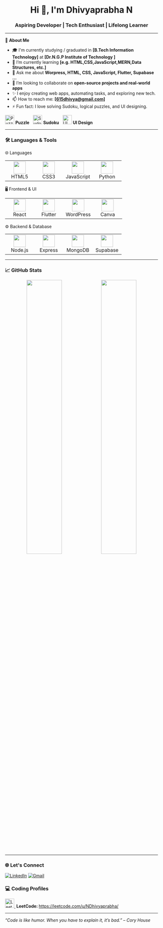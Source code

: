 
<!--
**dhivyaprabhanatarajan/dhivyaprabhanatarajan** is a ✨ _special_ ✨ repository because its `README.md` (this file) appears on your GitHub profile.

Here are some ideas to get you started:

- 🔭 I’m currently working on ...
- 🌱 I’m currently learning ...
- 👯 I’m looking to collaborate on ...
- 🤔 I’m looking for help with ...
- 💬 Ask me about ...
- 📫 How to reach me: ...
- 😄 Pronouns: ...
- ⚡ Fun fact: ...
-->


<h1 align="center">Hi 👋, I'm Dhivyaprabha N</h1>
<h3 align="center">Aspiring Developer | Tech Enthusiast | Lifelong Learner</h3>

---

🌟 **About Me**

- 🎓 I'm currently studying / graduated in **[B.Tech Information Technology]** at **[Dr.N.G.P Institute of Technology ]**
- 🌱 I’m currently learning **[e.g. HTML,CSS,JavaScript,MERN,Data Structures, etc.]**
- 💬 Ask me about **Worpress, HTML, CSS, JavaScript, Flutter, Supabase ...**
- 👯 I’m looking to collaborate on **open-source projects and real-world apps**
- ✨ I enjoy creating web apps, automating tasks, and exploring new tech.
- 📫 How to reach me: **[615dhivya@gmail.com]**  
- ⚡ Fun fact: I love solving Sudoku, logical puzzles, and UI designing.

<p align="left">
  <img src="https://img.icons8.com/color/48/puzzle.png" width="30" alt="Puzzle"/>
  <strong>Puzzle</strong>&nbsp;&nbsp;
  
  <img src="https://store-images.s-microsoft.com/image/apps.51614.14043557400480129.785a8c27-f3e7-4873-a3fb-94a2c71337d6.3ec510c9-bd42-4693-a2d2-ab63cf055fee?h=1280" width="30" alt="Sudoku"/>
  <strong>Sudoku</strong>&nbsp;&nbsp;

  <img src="https://img.icons8.com/color/48/design--v1.png" width="30" alt="UI Design"/>
  <strong>UI Design</strong>
</p>

---

### 🛠️ Languages & Tools


🌐 Languages
<table> <tr> <td align="center" width="80"> <img src="https://cdn.jsdelivr.net/gh/devicons/devicon/icons/html5/html5-original.svg" width="40" /><br>HTML5 </td> <td align="center" width="80"> <img src="https://cdn.jsdelivr.net/gh/devicons/devicon/icons/css3/css3-original.svg" width="40" /><br>CSS3 </td> <td align="center" width="80"> <img src="https://cdn.jsdelivr.net/gh/devicons/devicon/icons/javascript/javascript-original.svg" width="40" /><br>JavaScript </td> <td align="center" width="80"> <img src="https://cdn.jsdelivr.net/gh/devicons/devicon/icons/python/python-original.svg" width="40" /><br>Python </td> </tr> </table>
🖥️ Frontend & UI
<table> <tr> <td align="center" width="80"> <img src="https://cdn.jsdelivr.net/gh/devicons/devicon/icons/react/react-original.svg" width="40" /><br>React </td> <td align="center" width="80"> <img src="https://cdn.jsdelivr.net/gh/devicons/devicon/icons/flutter/flutter-original.svg" width="40" /><br>Flutter </td> <td align="center" width="80"> <img src="https://cdn.jsdelivr.net/gh/devicons/devicon/icons/wordpress/wordpress-plain.svg" width="40" /><br>WordPress </td> <td align="center" width="80"> <img src="https://img.icons8.com/color/48/000000/canva.png" width="40" /><br>Canva </td> </tr> </table>
⚙️ Backend & Database
<table> <tr> <td align="center" width="80"> <img src="https://cdn.jsdelivr.net/gh/devicons/devicon/icons/nodejs/nodejs-original.svg" width="40" /><br>Node.js </td> <td align="center" width="80"> <img src="https://cdn.jsdelivr.net/gh/devicons/devicon/icons/express/express-original.svg" width="40" /><br>Express </td> <td align="center" width="80"> <img src="https://cdn.jsdelivr.net/gh/devicons/devicon/icons/mongodb/mongodb-original.svg" width="40" /><br>MongoDB </td> <td align="center" width="80"> <img src="https://cdn.jsdelivr.net/gh/devicons/devicon/icons/supabase/supabase-original.svg" width="40" /><br>Supabase </td> </tr> </table>


---

### 📈 GitHub Stats

<p align="center">
  <img src="https://github-readme-stats.vercel.app/api?username=dhivyaprabhanatarajan&show_icons=true&theme=tokyonight" width="48%"/>
  <img src="https://github-readme-streak-stats.herokuapp.com/?user=dhivyaprabhanatarajan&theme=tokyonight" width="48%"/>
</p>

---

### 🌐 Let's Connect

[![LinkedIn](https://img.shields.io/badge/-LinkedIn-0077B5?logo=linkedin&logoColor=white)](linkedin.com/in/n-dhivya-prabha-875634263)
[![Gmail](https://img.shields.io/badge/-Gmail-D14836?logo=gmail&logoColor=white)](mailto:615dhivya@gmail.com)
### 💻 Coding Profiles

<p align="left">
  <a href="https://leetcode.com/u/NDhivyaprabha/" target="_blank">
    <img src="https://cdn.jsdelivr.net/gh/devicons/devicon/icons/leetcode/leetcode-original.svg" width="30" alt="LeetCode"/>
  </a>
  <strong>&nbsp;LeetCode: </strong>
  <a href="https://leetcode.com/u/NDhivyaprabha/" target="_blank">https://leetcode.com/u/NDhivyaprabha/</a>
</p>

---

*“Code is like humor. When you have to explain it, it’s bad.” – Cory House*
